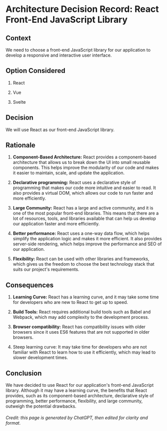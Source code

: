 # Architecture Decision Record: React Front-End JavaScript Library

## Context

We need to choose a front-end JavaScript library for our application to develop a responsive and interactive user interface.
  
## Option Considered

1. React
  
2. Vue

3. Svelte
   
## Decision

We will use React as our front-end JavaScript library.
  
## Rationale

1. **Component-Based Architecture:**  React provides a component-based architecture that allows us to break down the UI into small reusable components. This helps improve the modularity of our code and makes it easier to maintain, scale, and update the application.
  
2. **Declarative programming:**  React uses a declarative style of programming that makes our code more intuitive and easier to read. It also provides a virtual DOM, which allows our code to run faster and more efficiently.
  
3. **Large Community:**  React has a large and active community, and it is one of the most popular front-end libraries. This means that there are a lot of resources, tools, and libraries available that can help us develop our application faster and more efficiently.
  
4. **Better performance:**  React uses a one-way data flow, which helps simplify the application logic and makes it more efficient. It also provides server-side rendering, which helps improve the performance and SEO of our application.
  
5. **Flexibility:**  React can be used with other libraries and frameworks, which gives us the freedom to choose the best technology stack that suits our project's requirements.
  
## Consequences

1. **Learning Curve:**  React has a learning curve, and it may take some time for developers who are new to React to get up to speed.
  
2. **Build Tools:**  React requires additional build tools such as Babel and Webpack, which may add complexity to the development process.
  
3. **Browser compatibility:**  React has compatibility issues with older browsers since it uses ES6 features that are not supported in older browsers.
  
 4. Steep learning curve: It may take time for developers who are not familiar with React to learn how to use it efficiently, which may lead to slower development times.

## Conclusion

We have decided to use React for our application's front-end JavaScript library. Although it may have a learning curve, the benefits that React provides, such as its component-based architecture, declarative style of programming, better performance, flexibility, and large community, outweigh the potential drawbacks.

<h6>Credit: this page is generated by ChatGPT, then edited for clarity and format.</h6>
